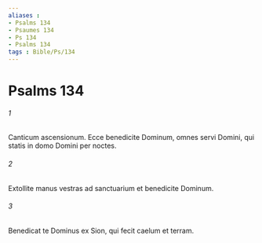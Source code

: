```yaml
---
aliases : 
- Psalms 134
- Psaumes 134
- Ps 134
- Psalms 134
tags : Bible/Ps/134
---
```


# Psalms 134

###### 1
Canticum ascensionum. Ecce benedicite Dominum, omnes servi Domini, qui statis in domo Domini per noctes.
###### 2
Extollite manus vestras ad sanctuarium et benedicite Dominum.
###### 3
Benedicat te Dominus ex Sion, qui fecit caelum et terram.
